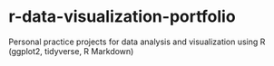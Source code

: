 # r-data-visualization-portfolio
Personal practice projects for data analysis and visualization using R (ggplot2, tidyverse, R Markdown)
